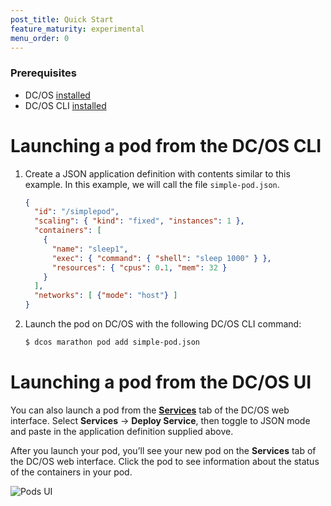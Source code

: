 ```yaml
---
post_title: Quick Start
feature_maturity: experimental
menu_order: 0
---
```


### Prerequisites
- DC/OS [installed](/docs/1.9/administration/installing/)
- DC/OS CLI [installed](/docs/1.9/usage/cli/install/)

# Launching a pod from the DC/OS CLI

1.  Create a JSON application definition with contents similar to this example. In this example, we will call the file `simple-pod.json`. <!-- Validated. JSH 9/30/16 -->

    ```json
    {
      "id": "/simplepod",
      "scaling": { "kind": "fixed", "instances": 1 },
      "containers": [
        {
          "name": "sleep1",
          "exec": { "command": { "shell": "sleep 1000" } },
          "resources": { "cpus": 0.1, "mem": 32 }
        }
      ],
      "networks": [ {"mode": "host"} ]
    }
    ```

1.  Launch the pod on DC/OS with the following DC/OS CLI command:

    ```bash
    $ dcos marathon pod add simple-pod.json
    ```
  

# Launching a pod from the DC/OS UI

You can also launch a pod from the [**Services**](/docs/1.9/usage/webinterface) tab of the DC/OS web interface. Select **Services** -> **Deploy Service**, then toggle to JSON mode and paste in the application definition supplied above.

After you launch your pod, you’ll see your new pod on the **Services** tab of the DC/OS web interface. Click the pod to see information about the status of the containers in your pod.

![Pods UI](../img/pods-service-dashboard.png)
